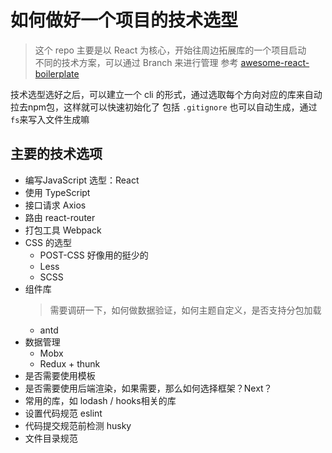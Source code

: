 # 如何做好一个项目的技术选型

> 这个 repo 主要是以 React 为核心，开始往周边拓展库的一个项目启动\
> 不同的技术方案，可以通过 Branch 来进行管理
> 参考 [awesome-react-boilerplate](https://linghucong.js.org/awesome-react-boilerplate/)

技术选型选好之后，可以建立一个 cli 的形式，通过选取每个方向对应的库来自动拉去npm包，这样就可以快速初始化了
包括 `.gitignore` 也可以自动生成，通过`fs`来写入文件生成嘛

## 主要的技术选项
- 编写JavaScript 选型：React
- 使用 TypeScript
- 接口请求 Axios
- 路由 react-router  
- 打包工具 Webpack 
- CSS 的选型
  - POST-CSS 好像用的挺少的
  - Less
  - SCSS
- 组件库 
  >需要调研一下，如何做数据验证，如何主题自定义，是否支持分包加载
  - antd 
- 数据管理
    - Mobx 
    - Redux + thunk
- 是否需要使用模板
- 是否需要使用后端渲染，如果需要，那么如何选择框架？Next？
- 常用的库，如 lodash / hooks相关的库  
- 设置代码规范 eslint
- 代码提交规范前检测 husky
- 文件目录规范